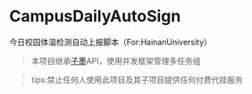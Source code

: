# CampusDailyAutoSign

今日校园体温检测自动上报脚本（For:HainanUniversity） 

> 本项目继承[子墨](https://github.com/ZimoLoveShuang)API，使用并发框架管理多任务组

> tips:禁止任何人使用此项目及其子项目提供任何付费代挂服务